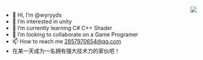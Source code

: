 <img align="right" src="https://github-readme-stats.vercel.app/api?username=wyryyds&show_icons=true&icon_color=EE82EE&text_color=F0E68C&bg_color=696969&hide_title=true" />

- 👋 Hi, I’m @wyryyds
- 👀 I’m interested in unity
- 🌱 I’m currently learning C# C++ Shader
- 💞️ I’m looking to collaborate on a Game Programer
- 📫 How to reach me 2857970654@qq.com
- 在某一天成为一名拥有强大技术力的家伙吧！
<!---
wyryyds/wyryyds is a ✨ special ✨ repository because its `README.md` (this file) appears on your GitHub profile.
You can click the Preview link to take a look at your changes.
--->

